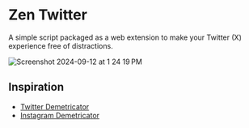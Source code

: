 # Zen Twitter

A simple script packaged as a web extension to make your Twitter (X) experience free of distractions.

![Screenshot 2024-09-12 at 1 24 19 PM](https://github.com/user-attachments/assets/639b53e6-6e34-4386-9243-661b3de6f674)


## Inspiration

- [Twitter Demetricator](https://bengrosser.com/projects/twitter-demetricator/)
- [Instagram Demetricator](https://bengrosser.com/projects/instagram-demetricator/)
